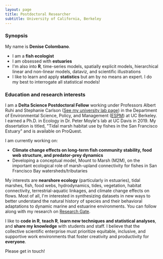 ```yaml
---
layout: page
title: Postdoctoral Researcher
subtitle: University of California, Berkeley
---
```


### Synopsis

My name is **Denise Colombano**. 

- I am a **fish ecologist**
- I am obsessed with **estuaries**
- I'm also into **R**, time-series models, spatially explicit models, hierarchical linear and non-linear models, dataviz, and scientific illustrations
- I like to learn and apply **statistics** but am by no means an expert. I do my best to interrogate all statistical models!


### Education and research interests

I am a **Delta Science Postdoctoral Fellow** working under Professors Albert Ruhi and Stephanie Carlson ([See my university lab page](https://nature.berkeley.edu/ruhilab/lab-members/denise-colombano/)) in the Department of Environmental Science, Policy, and Management ([ESPM](https://ourenvironment.berkeley.edu/)) at UC Berkeley. I earned a Ph.D. in Ecology in Dr. Peter Moyle's lab at UC Davis in 2019. My dissertation is titled, "Tidal marsh habitat use by fishes in the San Francisco Estuary" and is available on ProQuest.

I am currently working on:

- **Climate change effects on long-term fish community stability, food web structure, and predator-prey dynamics**
- Developing a conceptual model, Mount to Marsh (M2M), on the important ecological role of marsh-upland connectivity for fishes in San Francisco Bay watersheds/tributaries

My interests are **nearshore ecology** (particularly in estuaries), tidal marshes, fish, food webs, hydrodynamics, tides, vegetation, habitat connectivity, terrestrial-aquatic linkages, and climate change effects on flows. Most of all, I'm interested in synthesizing datasets in new ways to better understand the natural history of species and their behavioral adaptations to dynamic marine and estuarine environments. You can follow along with my research on [Research Gate](https://www.researchgate.net/profile/Denise_Colombano).

I like to **code in R**, **teach R**, **learn new techniques and statistical analyses**, and **share my knowledge** with students and staff. I believe that the collective scientific enterprise must prioritize equitable, inclusive, and supportive work environments that foster creativity and productivity for **everyone**.

Please get in touch!
